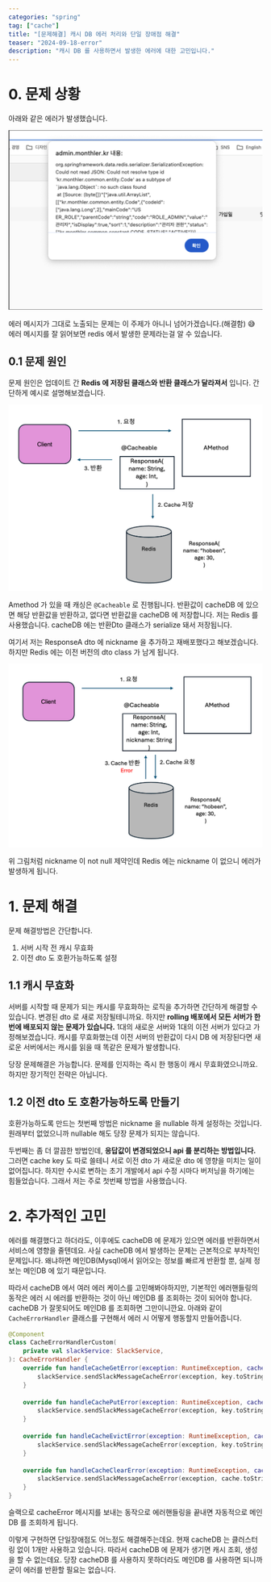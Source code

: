 ```yaml
---
categories: "spring"
tag: ["cache"]
title: "[문제해결] 캐시 DB 에러 처리와 단일 장애점 해결"
teaser: "2024-09-18-error"
description: "캐시 DB 를 사용하면서 발생한 에러에 대한 고민입니다."
---
```


# 0. 문제 상황

아래와 같은 에러가 발생했습니다.

![image-20240918221826943](../../images/2024-09-18-cache/image-20240918221826943.png)

에러 메시지가 그대로 노출되는 문제는 이 주제가 아니니 넘어가겠습니다.(해결함) 😅 에러 메시지를 잘 읽어보면 redis 에서 발생한 문제라는걸 알 수 있습니다.

## 0.1 문제 원인

문제 원인은 업데이트 간 **Redis 에 저장된 클래스와 반환 클래스가 달라져서** 입니다. 간단하게 예시로 설명해보겠습니다.

![image-20240918224015852](../../images/2024-09-18-cache/image-20240918224015852.png)

Amethod 가 있을 때 캐싱은 `@Cacheable` 로 진행됩니다. 반환값이 cacheDB 에 있으면 해당 반환값을 반환하고, 없다면 반환값을 cacheDB 에 저장합니다. 저는 Redis 를 사용했습니다. cacheDB 에는 반환Dto 클래스가 serialize 돼서 저장됩니다.

여기서 저는 ResponseA dto 에 nickname 을 추가하고 재배포했다고 해보겠습니다. 하지만 Redis 에는 이전 버전의 dto class 가 남게 됩니다.

![image-20240918224928536](../../images/2024-09-18-cache/image-20240918224928536.png)

위 그림처럼 nickname 이 not null 제약인데 Redis 에는 nickname 이 없으니 에러가 발생하게 됩니다.

# 1. 문제 해결

문제 해결방법은 간단합니다.

1. 서버 시작 전 캐시 무효화
2. 이전 dto 도 호환가능하도록 설정

## 1.1 캐시 무효화

 서버를 시작할 때 문제가 되는 캐시를 무효화하는 로직을 추가하면 간단하게 해결할 수 있습니다. 변경된 dto 로 새로 저장될테니까요. 하지만 **rolling 배포에서 모든 서버가 한번에 배포되지 않는 문제가 있습니다.** 1대의 새로운 서버와 1대의 이전 서버가 있다고 가정해보겠습니다. 캐시를 무효화했는데 이전 서버의 반환값이 다시 DB 에 저장된다면 새로운 서버에서는 캐시를 읽을 때 똑같은 문제가 발생합니다.

당장 문제해결은 가능합니다. 문제를 인지하는 즉시 한 행동이 캐시 무효화였으니까요. 하지만 장기적인 전략은 아닙니다.

## 1.2 이전 dto 도 호환가능하도록 만들기

호환가능하도록 만드는 첫번째 방법은 nickname 을 nullable 하게 설정하는 것입니다. 원래부터 없었으니까 nullable 해도 당장 문제가 되지는 않습니다.

두번째는 좀 더 깔끔한 방법인데, **응답값이 변경되었으니 api 를 분리하는 방법입니다.** 그러면 cache key 도 따로 쓸테니 서로 이전 dto 가 새로운 dto 에 영향을 미치는 일이 없어집니다. 하지만 수시로 변하는 초기 개발에서 api 수정 시마다 버저닝을 하기에는 힘들었습니다. 그래서 저는 주로 첫번째 방법을 사용했습니다.

# 2. 추가적인 고민

 에러를 해결했다고 하더라도, 이후에도 cacheDB 에 문제가 있으면 에러를 반환하면서 서비스에 영향을 줄텐데요. 사실 cacheDB 에서 발생하는 문제는 근본적으로 부차적인 문제입니다. 왜냐하면 메인DB(Mysql)에서 읽어오는 정보를 빠르게 반환할 뿐, 실제 정보는 메인DB 에 있기 때문입니다.

 따라서 cacheDB 에서 여러 에러 케이스를 고민해봐야하지만, 기본적인 에러핸들링의 동작은 에러 시 에러를 반환하는 것이 아닌 메인DB 를 조회하는 것이 되어야 합니다. cacheDB 가 잘못되어도 메인DB 를 조회하면 그만이니깐요. 아래와 같이 `CacheErrorHandler` 클래스를 구현해서 에러 시 어떻게 행동할지 만들어줍니다.

```kotlin
@Component
class CacheErrorHandlerCustom(
    private val slackService: SlackService,
): CacheErrorHandler {
    override fun handleCacheGetError(exception: RuntimeException, cache: Cache, key: Any) {
        slackService.sendSlackMessageCacheError(exception, key.toString())
    }

    override fun handleCachePutError(exception: RuntimeException, cache: Cache, key: Any, value: Any?) {
        slackService.sendSlackMessageCacheError(exception, key.toString())
    }

    override fun handleCacheEvictError(exception: RuntimeException, cache: Cache, key: Any) {
        slackService.sendSlackMessageCacheError(exception, key.toString())
    }

    override fun handleCacheClearError(exception: RuntimeException, cache: Cache) {
        slackService.sendSlackMessageCacheError(exception, cache.toString())
    }
}
```

슬랙으로 cacheError 메시지를 보내는 동작으로 에러핸들링을 끝내면 자동적으로 메인DB 를 조회하게 됩니다.

이렇게 구현하면 단일장애점도 어느정도 해결해주는데요. 현재 cacheDB 는 클러스터링 없이 1개만 사용하고 있습니다. 따라서 cacheDB 에 문제가 생기면 캐시 조회, 생성을 할 수 없는데요. 당장 cacheDB 를 사용하지 못하더라도 메인DB 를 사용하면 되니까 굳이 에러를 반환할 필요는 없습니다.